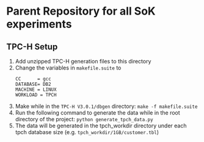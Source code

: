 # Parent Repository for all SoK experiments


## TPC-H Setup
1. Add unzipped TPC-H generation files to this directory
2. Change the variables in `makefile.suite` to 
    ```
    CC      = gcc
    DATABASE= DB2
    MACHINE = LINUX
    WORKLOAD = TPCH
    ```
3. Make while in the `TPC-H V3.0.1/dbgen` directory: `make -f makefile.suite`
4. Run the following command to generate the data while in the root directory of the project: `python generate_tpch_data.py `
5. The data will be generated in the tpch_workdir directory under each tpch database size (e.g. `tpch_workdir/1GB/customer.tbl`)